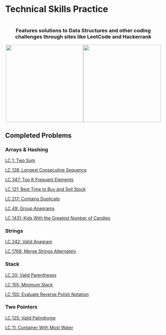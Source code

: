 # Technical Skills Practice

<div style="display:flex; flex-direction: column">
    <div style="justify-content: center">
        <bold><h3 style="text-align: center;">Features solutions to Data Structures and other coding challenges through sites like LeetCode and Hackerrank</h3>
        </bold>
    <div>
    <div style="display:flex; justify-content: center">
        <img style="width:250px;"src="https://i.imgur.com/Zpz1xKb.png">
        <img style="width:250px;"src="https://i.imgur.com/pzmtzGZ.png">
    </div>
</div>

## Completed Problems

### Arrays & Hashing
[LC 1: Two Sum](https://github.com/TaseskiCS/TechPrep/blob/main/Arrays/TwoSum.md)


[LC 128: Longest Consecutive Sequence](https://github.com/TaseskiCS/TechPrep/blob/main/Arrays/LongestConsecutiveSequence.md)

[LC 347: Top K Frequent Elements](https://github.com/TaseskiCS/TechPrep/blob/main/Arrays/TopKFrequent.md)

[LC 121: Best Time to Buy and Sell Stock](https://github.com/TaseskiCS/TechPrep/blob/main/Arrays/BuySellStock.md)

[LC 217: Contains Duplicate](https://github.com/TaseskiCS/TechPrep/blob/main/Arrays/ContainsDuplicate.md)

[LC 49: Group Anagrams](https://github.com/TaseskiCS/TechPrep/blob/main/Arrays/GroupAnagrams.md)

[LC 1431: Kids With the Greatest Number of Candies](https://github.com/TaseskiCS/TechPrep/blob/main/Arrays/KidsGreatestCandies.md)

### Strings
[LC 242: Valid Anagram](https://github.com/TaseskiCS/TechPrep/blob/main/String/ValidAnagram.md)

[LC 1768: Merge Strings Alternately](https://github.com/TaseskiCS/TechPrep/blob/main/String/MergeStringsAlternately.md)



### Stack
[LC 20: Valid Parentheses](https://github.com/TaseskiCS/TechPrep/blob/main/Stack/ValidParentheses.md)

[LC 155: Minimum Stack](https://github.com/TaseskiCS/TechPrep/blob/main/Stack/MinimumStack.md)

[LC 150: Evaluate Reverse Polish Notation](https://github.com/TaseskiCS/TechPrep/blob/main/Stack/EvaluateNotation.md)

### Two Pointers
[LC 125: Valid Palindrome](https://github.com/TaseskiCS/TechPrep/blob/main/Two-Pointers/ValidPalindrome.md)

[LC 11: Container With Most Water](https://github.com/TaseskiCS/TechPrep/blob/main/Two-Pointers/ContainerMostWater.md)



